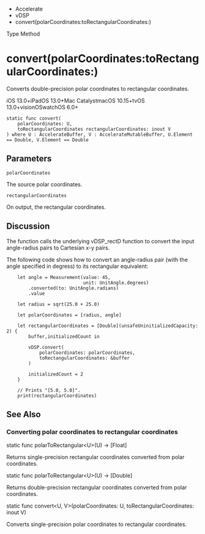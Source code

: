 

- Accelerate
- vDSP
-  convert(polarCoordinates:toRectangularCoordinates:) 

Type Method

# convert(polarCoordinates:toRectangularCoordinates:)

Converts double-precision polar coordinates to rectangular coordinates.

iOS 13.0+iPadOS 13.0+Mac CatalystmacOS 10.15+tvOS 13.0+visionOSwatchOS 6.0+

``` source
static func convert(
    polarCoordinates: U,
    toRectangularCoordinates rectangularCoordinates: inout V
) where U : AccelerateBuffer, V : AccelerateMutableBuffer, U.Element == Double, V.Element == Double
```

## Parameters 

`polarCoordinates`  

The source polar coordinates.

`rectangularCoordinates`  

On output, the rectangular coordinates.

## Discussion

The function calls the underlying vDSP_rectD function to convert the input angle-radius pairs to Cartesian x-y pairs.

The following code shows how to convert an angle-radius pair (with the angle specified in degress) to its rectangular equivalent:

```
    let angle = Measurement(value: 45,
                            unit: UnitAngle.degrees)
        .converted(to: UnitAngle.radians)
        .value

    let radius = sqrt(25.0 + 25.0)

    let polarCoordinates = [radius, angle]

    let rectangularCoordinates = [Double](unsafeUninitializedCapacity: 2) {
        buffer,initializedCount in

        vDSP.convert(
            polarCoordinates: polarCoordinates,
            toRectangularCoordinates: &buffer
        )

        initializedCount = 2
    }

    // Prints "[5.0, 5.0]".
    print(rectangularCoordinates)
```

## See Also

### Converting polar coordinates to rectangular coordinates

static func polarToRectangular&lt;U>(U) -> [Float]

Returns single-precision rectangular coordinates converted from polar coordinates.

static func polarToRectangular&lt;U>(U) -> [Double]

Returns double-precision rectangular coordinates converted from polar coordinates.

static func convert&lt;U, V>(polarCoordinates: U, toRectangularCoordinates: inout V)

Converts single-precision polar coordinates to rectangular coordinates.

